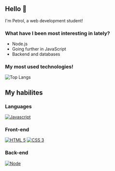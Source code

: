 ## Hello 👋

I'm Petrol, a web development student!

### What have I been most interesting in lately?

- Node.js
- Going further in JavaScript
- Backend and databases

### My most used technologies!
![Top Langs](https://github-readme-stats.vercel.app/api/top-langs/?username=petrolbras&theme=tokyonight&layout=compact)

## My habilites 

### Languages
[![Javascript](https://img.shields.io/badge/JAVASCRIPT-323330?style=for-the-badge&logo=javascript)](https://typescriptlang.org)

### Front-end
[![HTML 5](https://img.shields.io/badge/HTML5-E34F26?style=for-the-badge&logo=html5&logoColor=white)](https://www.w3.org/standards/webdesign/htmlcss.html)
[![CSS 3](https://img.shields.io/badge/CSS3-1572B6?style=for-the-badge&logo=css3&logoColor=white)](https://www.w3.org/standards/webdesign/htmlcss.html)

### Back-end
[![Node](https://img.shields.io/badge/Node.js-43853D?style=for-the-badge&logo=node.js&logoColor=white)](https://nodejs.org)
